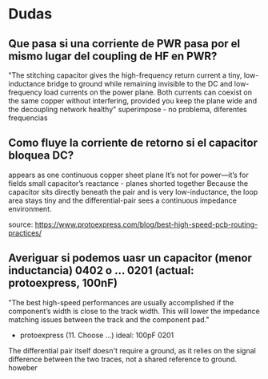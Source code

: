 # Dudas
## Que pasa si una corriente de PWR pasa por el mismo lugar del coupling de HF en PWR?
"The stitching capacitor gives the high-frequency return current a tiny, low-inductance bridge to ground while remaining invisible to the DC and low-frequency load currents on the power plane. Both currents can coexist on the same copper without interfering, provided you keep the plane wide and the decoupling network healthy"
superimpose - no problema, diferentes frequencias

## Como fluye la corriente de retorno si el capacitor bloquea DC?
appears as one continuous copper sheet plane
It’s not for power—it’s for fields
small capacitor’s reactance - planes shorted together
Because the capacitor sits directly beneath the pair and is very low-inductance, the loop area stays tiny and the differential-pair sees a continuous impedance environment.

source: https://www.protoexpress.com/blog/best-high-speed-pcb-routing-practices/

## Averiguar si podemos uasr un capacitor (menor inductancia) 0402 o ... 0201 (actual: protoexpress, 100nF)
"The best high-speed performances are usually accomplished if the component’s width is close to the track width. This will lower the impedance matching issues between the track and the component pad."
- protoexpress (11. Choose ...)
ideal: 100pF 0201

The differential pair itself doesn't require a ground, as it relies on the signal difference between the two traces, not a shared reference to ground. howeber
